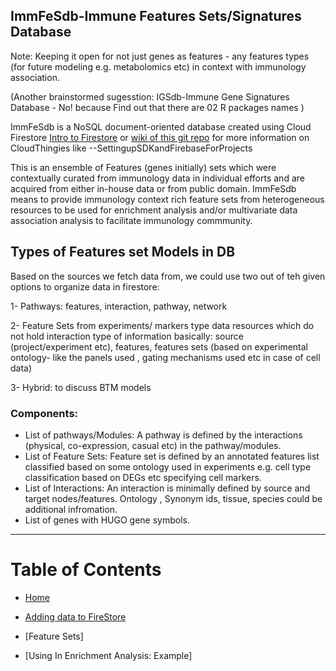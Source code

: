 ## ImmFeSdb-Immune Features Sets/Signatures Database 

Note: Keeping it open for not just genes as features - any features types (for future modeling e.g. metabolomics etc) in context with immunology association. 

(Another brainstormed sugesstion: IGSdb-Immune Gene Signatures Database - No! because Find out that there are 02 R packages names )


ImmFeSdb  is a NoSQL document-oriented database created using Cloud Firestore [Intro to Firestore](https://firebase.google.com/docs/firestore) or [wiki of this git repo](https://github.com/amnahsiddiqa/GCPFirebase_ImmuneData/wiki) for more information on CloudThingies like --SettingupSDKandFirebaseForProjects

This is an ensemble of Features (genes initially) sets which were contextually curated from immunology data in individual efforts and are acquired from either in-house data or from public domain. ImmFeSdb means to provide immunology context rich feature sets from heterogeneous resources to be used for enrichment analysis and/or multivariate data association analysis to facilitate immunology commmunity. 


## Types of Features set Models in DB

Based on the sources we fetch data from, we could use two out of teh given options to organize data in firestore:

1- Pathways: features, interaction, pathway, network

2- Feature Sets from experiments/ markers type data resources which do not hold interaction type of information basically: source (project/experiment etc), features, features sets (based on experimental ontology- like the panels used , gating mechanisms used etc in case of cell data) 

3- Hybrid: to discuss BTM models 

### Components: 
- List of pathways/Modules:  A pathway is defined by the interactions (physical, co-expression, casual etc)  in the pathway/modules. 
- List of Feature Sets: Feature set is  defined by an annotated features list classified based on some ontology used in experiments e.g. cell type classification based on DEGs etc specifying cell markers.
- List of Interactions:  An interaction is minimally defined by source and target nodes/features.  Ontology , Synonym ids,  tissue, species could be additional infromation.
- List of genes with HUGO gene symbols.


***
# Table of Contents
* [Home](https://github.com/amnahsiddiqa/GCPFirebase_ImmuneData/wiki)

* [Adding data to FireStore](https://github.com/amnahsiddiqa/ImmFeSdb/wiki/Adding-data-to-Firestore)

* [Feature Sets]

* [Using In Enrichment Analysis: Example]




